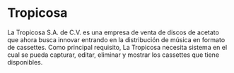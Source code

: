# Tropicosa
La Tropicosa S.A. de C.V. es una empresa de venta de discos de acetato que ahora busca innovar entrando en la distribución de música en formato de cassettes. Como principal requisito, La Tropicosa necesita sistema en el cual se pueda capturar, editar, eliminar y mostrar los cassettes que tiene disponibles.
